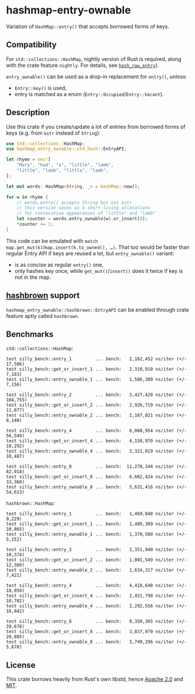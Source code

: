 # hashmap-entry-ownable

Variation of `HashMap::entry()` that accepts borrowed forms of keys.

## Compatibility

For `std::collections::HashMap`, nightly version of Rust is required, along with the crate feature `nightly`.
For details, see [`hash_raw_entry`](https://github.com/rust-lang/rust/issues/56167)).

`entry_ownable()` can be used as a drop-in replacement for `entry()`, *unless*:

- `Entry::key()` is used,
- entry is matched as a enum (`Entry::Occupied`/`Entry::Vacant`).

## Description

Use this crate if you create/update a lot of entries from borrowed forms of keys (e.g. from `&str` instead of `String`):

```rust
use std::collections::HashMap;
use hashmap_entry_ownable::std_hash::EntryAPI;

let rhyme = vec![
	"Mary", "had", "a", "little", "lamb",
	"little", "lamb", "little", "lamb",
];

let mut words: HashMap<String, _> = HashMap::new();

for w in rhyme {
	// words.entry() accepts String but not &str
	// this version saves us 4 short-living allocations
	// for consecutive appearances of "little" and "lamb"
	let counter = words.entry_ownable(w).or_insert(0);
	*counter += 1;
}
```

This code can be emulated with `match map.get_mut(k)`/`map.insert(k.to_owned(), …)`.
That too would be faster than regular Entry API if keys are reused a lot,
but `entry_ownable()` variant:

- is as concise as regular `entry()` one,
- only hashes key once, while `get_mut()`/`insert()` does it twice if key is not in the map.

## [hashbrown](https://github.com/Amanieu/hashbrown/) support

`hashmap_entry_ownable::hashbrown::EntryAPI` can be enabled through crate feature aptly called `hashbrown`.

## Benchmarks

`std::collections::HashMap`:

```
test silly_bench::entry_1         ... bench:   2,162,452 ns/iter (+/- 17,586)
test silly_bench::get_or_insert_1 ... bench:   2,310,910 ns/iter (+/- 7,183)
test silly_bench::entry_ownable_1 ... bench:   1,586,380 ns/iter (+/- 7,156)

test silly_bench::entry_2         ... bench:   3,427,428 ns/iter (+/- 104,755)
test silly_bench::get_or_insert_2 ... bench:   2,926,719 ns/iter (+/- 11,077)
test silly_bench::entry_ownable_2 ... bench:   2,167,021 ns/iter (+/- 8,140)

test silly_bench::entry_4         ... bench:   6,068,954 ns/iter (+/- 56,549)
test silly_bench::get_or_insert_4 ... bench:   4,150,970 ns/iter (+/- 18,292)
test silly_bench::entry_ownable_4 ... bench:   3,321,019 ns/iter (+/- 18,487)

test silly_bench::entry_8         ... bench:  11,278,344 ns/iter (+/- 82,014)
test silly_bench::get_or_insert_8 ... bench:   6,602,424 ns/iter (+/- 33,360)
test silly_bench::entry_ownable_8 ... bench:   5,631,416 ns/iter (+/- 54,613)
```

`hashbrown::HashMap`:

```
test silly_bench::entry_1         ... bench:   1,469,848 ns/iter (+/- 9,229)
test silly_bench::get_or_insert_1 ... bench:   1,489,309 ns/iter (+/- 10,865)
test silly_bench::entry_ownable_1 ... bench:   1,370,580 ns/iter (+/- 5,152)

test silly_bench::entry_2         ... bench:   2,351,940 ns/iter (+/- 10,374)
test silly_bench::get_or_insert_2 ... bench:   1,801,549 ns/iter (+/- 12,360)
test silly_bench::entry_ownable_2 ... bench:   1,634,317 ns/iter (+/- 7,421)

test silly_bench::entry_4         ... bench:   4,418,648 ns/iter (+/- 18,059)
test silly_bench::get_or_insert_4 ... bench:   2,451,798 ns/iter (+/- 10,702)
test silly_bench::entry_ownable_4 ... bench:   2,292,556 ns/iter (+/- 16,042)

test silly_bench::entry_8         ... bench:   8,350,365 ns/iter (+/- 39,678)
test silly_bench::get_or_insert_8 ... bench:   3,837,979 ns/iter (+/- 20,885)
test silly_bench::entry_ownable_8 ... bench:   3,749,296 ns/iter (+/- 5,678)
```

## License

This crate borrows heavily from Rust's own libstd, hence [Apache 2.0](LICENSE-APACHE) and [MIT](LICENSE-MIT).

